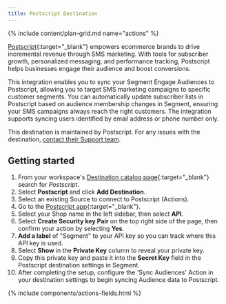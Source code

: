 ```yaml
---
title: Postscript Destination
---
```


{% include content/plan-grid.md name="actions" %}

[Postscript](https://postscript.io/?utm_source=segmentio&utm_medium=docs&utm_campaign=partners){:target="_blank"} empowers ecommerce brands to drive incremental revenue through SMS marketing. With tools for subscriber growth, personalized messaging, and performance tracking, Postscript helps businesses engage their audience and boost conversions.

This integration enables you to sync your Segment Engage Audiences to Postscript, allowing you to target SMS marketing campaigns to specific customer segments. You can automatically update subscriber lists in Postscript based on audience membership changes in Segment, ensuring your SMS campaigns always reach the right customers. The integration supports syncing users identified by email address or phone number only.

This destination is maintained by Postscript. For any issues with the destination, [contact their Support team](mailto:support@postscript.io).

## Getting started

1. From your workspace's [Destination catalog page](https://app.segment.com/goto-my-workspace/destinations/catalog){:target="_blank"} search for *Postscript*.
2. Select **Postscript** and click **Add Destination**.
3. Select an existing Source to connect to Postscript (Actions).
4. Go to the [Postscript app](https://app.postscript.io/){:target="_blank"}.
5. Select your Shop name in the left sidebar, then select **API**.
6. Select **Create Security key Pair** on the top right side of the page, then confirm your action by selecting **Yes**.
7. **Add a label** of "Segment" to your API key so you can track where this API key is used.
8. Select **Show** in the **Private Key** column to reveal your private key.
9. Copy this private key and paste it into the **Secret Key** field in the Postscript destination settings in Segment.
10. After completing the setup, configure the 'Sync Audiences' Action in your destination settings to begin syncing Audience data to Postscript.

{% include components/actions-fields.html %}